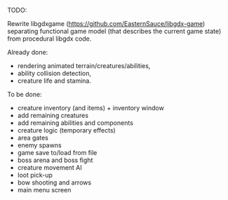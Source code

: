 TODO:

Rewrite libgdxgame (https://github.com/EasternSauce/libgdx-game) separating functional game model (that describes the current game state) from procedural libgdx code.

Already done:
- rendering animated terrain/creatures/abilities,
- ability collision detection,
- creature life and stamina.

To be done: 
- creature inventory (and items) + inventory window
- add remaining creatures
- add remaining abilities and components
- creature logic (temporary effects)
- area gates
- enemy spawns
- game save to/load from file
- boss arena and boss fight
- creature movement AI
- loot pick-up
- bow shooting and arrows
- main menu screen